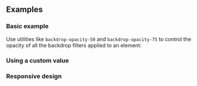 <ApiTable
  rows=
/>

## Examples

### Basic example

Use utilities like `backdrop-opacity-50` and `backdrop-opacity-75` to control the opacity of all the backdrop filters applied to an element:

### Using a custom value

### Responsive design
